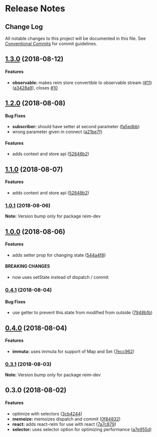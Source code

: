 # Release Notes

## Change Log

All notable changes to this project will be documented in this file. See [Conventional Commits](https://conventionalcommits.org) for commit guidelines.

## [1.3.0](https://github.com/IniZio/reim/compare/v1.2.0...v1.3.0) \(2018-08-12\)

#### Features

* **observable:** makes reim store convertible to observable stream \([\#11](https://github.com/IniZio/reim/issues/11)\) \([a3428a9](https://github.com/IniZio/reim/commit/a3428a9)\), closes [\#10](https://github.com/IniZio/reim/issues/10)

## [1.2.0](https://github.com/IniZio/reim/compare/v1.0.1...v1.2.0) \(2018-08-08\)

#### Bug Fixes

* **subscriber:** should have setter at second parameter \([fa5edbb](https://github.com/IniZio/reim/commit/fa5edbb)\)
* wrong parameter given in connect \([a21be7f](https://github.com/IniZio/reim/commit/a21be7f)\)

#### Features

* adds context and store api \([52848b2](https://github.com/IniZio/reim/commit/52848b2)\)

## [1.1.0](https://github.com/IniZio/reim/compare/v1.0.1...v1.1.0) \(2018-08-07\)

#### Features

* adds context and store api \([52848b2](https://github.com/IniZio/reim/commit/52848b2)\)

### [1.0.1](https://github.com/IniZio/reim/compare/v1.0.0...v1.0.1) \(2018-08-06\)

**Note:** Version bump only for package reim-dev

## [1.0.0](https://github.com/IniZio/reim/compare/v0.4.1...v1.0.0) \(2018-08-06\)

#### Features

* adds setter prop for changing state \([544a4f8](https://github.com/IniZio/reim/commit/544a4f8)\)

#### BREAKING CHANGES

* now uses setState instead of dispatch / commit

### [0.4.1](https://github.com/IniZio/reim/compare/v0.4.0...v0.4.1) \(2018-08-04\)

#### Bug Fixes

* use getter to prevent this.state from modified from outside \([7948b1b](https://github.com/IniZio/reim/commit/7948b1b)\)

## [0.4.0](https://github.com/IniZio/reim/compare/v0.3.1...v0.4.0) \(2018-08-04\)

#### Features

* **immuta:** uses immuta for support of Map and Set \([7ecc962](https://github.com/IniZio/reim/commit/7ecc962)\)

### [0.3.1](https://github.com/IniZio/reim/compare/v0.3.0...v0.3.1) \(2018-08-03\)

**Note:** Version bump only for package reim-dev

## 0.3.0 \(2018-08-02\)

#### Features

* optimize with selectors \([3cb4244](https://github.com/IniZio/reim/commit/3cb4244)\)
* **memoize:** memoizes dispatch and commit \([0f84832](https://github.com/IniZio/reim/commit/0f84832)\)
* **react:** adds react-reim for use with react \([7a7c879](https://github.com/IniZio/reim/commit/7a7c879)\)
* **selector:** uses selector option for optimizing performance \([a7e955d](https://github.com/IniZio/reim/commit/a7e955d)\)

